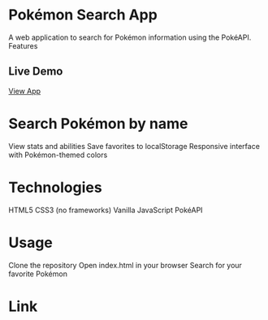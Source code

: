 # Pokémon Search App
A web application to search for Pokémon information using the PokéAPI.
Features

## Live Demo
[View App](https://pokemon-favorites-app.netlify.app)

# Search Pokémon by name
View stats and abilities
Save favorites to localStorage
Responsive interface with Pokémon-themed colors

# Technologies
HTML5
CSS3 (no frameworks)
Vanilla JavaScript
PokéAPI

# Usage
Clone the repository
Open index.html in your browser
Search for your favorite Pokémon

# Link
